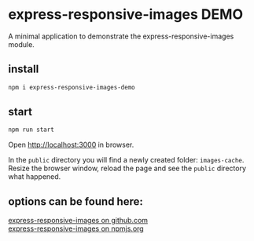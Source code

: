 # express-responsive-images DEMO

A minimal application to demonstrate the express-responsive-images module.  

## install

```bash
npm i express-responsive-images-demo
```

## start

```bash
npm run start
```

Open [http://localhost:3000](http://localhost:3000) in browser.  

In the `public` directory you will find a newly created folder: `images-cache`. Resize the browser window, reload the page and see the `public` directory what happened.  

## options can be found here:

[express-responsive-images on github.com](https://github.com/xkmgt/express-responsive-images)  
[express-responsive-images on npmjs.org](https://www.npmjs.com/package/express-responsive-images)  
  
